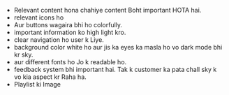 - Relevant content hona chahiye content Boht important HOTA hai.
- relevant icons ho
- Aur buttons wagaira bhi ho colorfully.
- important information ko high light kro.
- clear navigation ho user k Liye.
- background color white ho aur jis ka eyes ka masla ho vo dark mode bhi kr sky.
- aur different fonts ho Jo k readable ho.
- feedback system bhi important hai. Tak k customer ka pata chall sky k vo kia aspect kr Raha ha.
- Playlist ki Image
